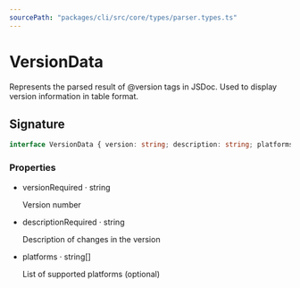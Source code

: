```yaml
---
sourcePath: "packages/cli/src/core/types/parser.types.ts"
---
```


# VersionData

 
Represents the parsed result of @version tags in JSDoc. Used to display version information in table format.


## Signature

```typescript
interface VersionData { version: string; description: string; platforms?: string[] }
```

### Properties

<ul class="post-parameters-ul">
  <li class="post-parameters-li post-parameters-li-root">
    <span class="post-parameters--name">version</span><span class="post-parameters--required">Required</span> · <span class="post-parameters--type">string</span>
    <br/>
    <p class="post-parameters--description">Version number</p>
  </li>
  <li class="post-parameters-li post-parameters-li-root">
    <span class="post-parameters--name">description</span><span class="post-parameters--required">Required</span> · <span class="post-parameters--type">string</span>
    <br/>
    <p class="post-parameters--description">Description of changes in the version</p>
  </li>
  <li class="post-parameters-li post-parameters-li-root">
    <span class="post-parameters--name">platforms</span> · <span class="post-parameters--type">string[]</span>
    <br/>
    <p class="post-parameters--description">List of supported platforms (optional)</p>
  </li>
</ul>

